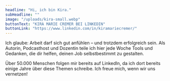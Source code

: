 ```yaml
---
headline: "Hi, ich bin Kira."
subHeadline: ""
image: "/uploads/kira-small.webp"
buttonText: "KIRA MARIE CREMER BEI LINKEDIN"
buttonLink: "https://www.linkedin.com/in/kiramariecremer/"
---
```


Ich glaube: Arbeit darf sich gut anfühlen – und trotzdem erfolgreich sein. Als Autorin, Podcasthost und Dozentin teile ich hier jede Woche Tools und Gedanken, die dir helfen, deinen Job selbstbestimmt zu gestalten.

Über 50.000 Menschen folgen mir bereits auf LinkedIn, da ich dort bereits einige Jahre über diese Themen schreibe. Ich freue mich, wenn wir uns vernetzen!
